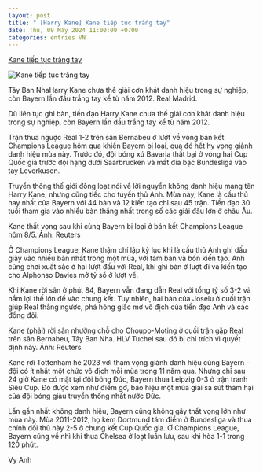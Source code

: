 ```yaml
---
layout: post
title: " [Harry Kane] Kane tiếp tục trắng tay"
date: Thu, 09 May 2024 11:00:00 +0700
categories: entries VN
---
```

[Kane tiếp tục trắng tay](https://vnexpress.net/kane-tiep-tuc-trang-tay-4743780.html)

![Kane tiếp tục trắng tay](https://vcdn1-thethao.vnecdn.net/2024/05/09/HarryKaneBayernMunich202324-17-6064-5452-1715212784.jpg?w=1200&h=0&q=100&dpr=1&fit=crop&s=uBrbHL15yyavqY9nnPvRfw)

Tây Ban NhaHarry Kane chưa thể giải cơn khát danh hiệu trong sự nghiệp, còn Bayern lần đầu trắng tay kể từ năm 2012. Real Madrid.

Dù liên tục ghi bàn, tiền đạo Harry Kane chưa thể giải cơn khát danh hiệu trong sự nghiệp, còn Bayern lần đầu trắng tay kể từ năm 2012.

Trận thua ngược Real 1-2 trên sân Bernabeu ở lượt về vòng bán kết Champions League hôm qua khiến Bayern bị loại, qua đó hết hy vọng giành danh hiệu mùa này. Trước đó, đội bóng xứ Bavaria thất bại ở vòng hai Cup Quốc gia trước đội hạng dưới Saarbrucken và mất đĩa bạc Bundesliga vào tay Leverkusen.

Truyền thông thế giới đồng loạt nói về lời nguyền không danh hiệu mang tên Harry Kane, nhưng cũng tiếc cho tuyển thủ Anh. Mùa này, Kane là cầu thủ hay nhất của Bayern với 44 bàn và 12 kiến tạo chỉ sau 45 trận. Tiền đạo 30 tuổi tham gia vào nhiều bàn thắng nhất trong số các giải đấu lớn ở châu Âu.

Kane thất vọng sau khi cùng Bayern bị loại ở bán kết Champions League hôm 8/5. Ảnh: Reuters

Ở Champions League, Kane thậm chí lập kỷ lục khi là cầu thủ Anh ghi dấu giày vào nhiều bàn nhất trong một mùa, với tám bàn và bốn kiến tạo. Anh cũng chơi xuất sắc ở hai lượt đấu với Real, khi ghi bàn ở lượt đi và kiến tạo cho Alphonso Davies mở tỷ số ở lượt về.

Khi Kane rời sân ở phút 84, Bayern vẫn đang dẫn Real với tổng tỷ số 3-2 và nắm lợi thế lớn để vào chung kết. Tuy nhiên, hai bàn của Joselu ở cuối trận giúp Real thắng ngược, phá hỏng giấc mơ vô địch của tiền đạo Anh và các đồng đội.

Kane (phải) rời sân nhường chỗ cho Choupo-Moting ở cuối trận gặp Real trên sân Bernabeu, Tây Ban Nha. HLV Tuchel sau đó bị chỉ trích vì quyết định này. Ảnh: Reuters

Kane rời Tottenham hè 2023 với tham vọng giành danh hiệu cùng Bayern - đội có ít nhất một chức vô địch mỗi mùa trong 11 năm qua. Nhưng chỉ sau 24 giờ Kane có mặt tại đội bóng Đức, Bayern thua Leipzig 0-3 ở trận tranh Siêu Cup. Đó được xem như điềm gở, báo hiệu một mùa giải sa sút thảm hại của đội bóng giàu truyền thống nhất nước Đức.

Lần gần nhất không danh hiệu, Bayern cũng không gây thất vọng lớn như mùa này. Mùa 2011-2012, họ kém Dortmund tám điểm ở Bundesliga và thua chính đối thủ này 2-5 ở chung kết Cup Quốc gia. Ở Champions League, Bayern cũng về nhì khi thua Chelsea ở loạt luân lưu, sau khi hòa 1-1 trong 120 phút.

Vy Anh

